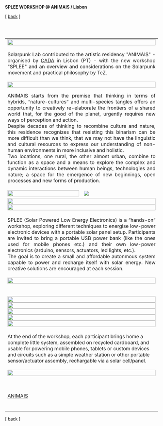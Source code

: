 **SPLEE WORKSHOP @ ANIMAIS / Lisbon**

<!-------  BACK   --------->
<p align="left" >[ <a href="../README.md#readme-top"> back</a> ]</p>


<table width = 90%>
<tr>
<td align = "justify" width = 90% colspan=2>
<img src="splee.png" width = 100%>
<br> <br>
Solarpunk Lab contributed to the artistic residency "ANIMAIS" - organised by <a href="https://www.cada1.net/works/open-call-animais-residencia-artistica-novos-media/" target ="new">CADA</A> in Lisbon (PT) - with the new workshop "SPLEE" and an overview and considerations on the Solarpunk movement and practical philosophy by TeZ. 
<br> <br>
<img src="animais-garden.jpg" width = 100%>


ANIMAIS starts from the premise that thinking in terms of hybrids, “nature-cultures” and multi-species tangles offers an opportunity to creatively re-elaborate the frontiers of a shared world that, for the good of the planet, urgently requires new ways of perception and action. 
<br>
Despite decades of thinking to recombine culture and nature, this residence recognizes that resisting this binarism can be more difficult than we think, that we may not have the linguistic and cultural resources to express our understanding of non-human environments in more inclusive and holistic.
<br>
Two locations, one rural, the other almost urban, combine to function as a space and a means to explore the complex and dynamic interactions between human beings, technologies and nature; a space for the emergence of new beginnings, open processes and new forms of production.
<br>

 </tr>
<br><br>
<tr>
<td align = "justify" width = 50% colspan=1>
<img src="SPLEE-prison.png" width = 100%>
<td align = "justify" width = 50% colspan=1 >
<img src="SPLEE-JARED.jpg" >
 </tr>
 <tr>
<td align = "justify" width = 50% colspan=2>
<img src="SPLEE-TeZ-01.jpg" width = 100%>
<img src="SPLEE-GARDEN.jpg" width = 100%>


<tr>
<td align = "justify" width = 90% colspan=2>

SPLEE (Solar Powered Low Energy Electronics) is a “hands-on” workshop, exploring different techniques to energise low-power electronic devices with a portable solar panel setup.  Participants are invited to bring a portable USB power bank (like the ones used for mobile phones etc.) and their own low-power electronics (arduino, sensors, actuators, led lights, etc.). 
<br>
The goal is to create a small and affordable autonmous system capable to power and recharge itself with solar energy. New creative solutions are encouraged at each session.
<br><br>
<img src="SPLEE-circuit.png" width = 100%>
<br><br>


<tr>
<td align = "justify" width = 90% colspan=2>

<img src="SPLEE-CLASS-01.jpg" width = 100%>
<img src="SPLEE-ELECTRONICS.jpg" width = 100%>
<img src="SPLEE-CLASS-02.jpg" width = 100%>
<img src="SPLEE-CARDBOARD.jpg" width = 100%>
<img src="SPLEE-TeZ-03.jpg" width = 100%>

<tr>
<td align = "left" width = 90% colspan=2>


At the end of the workshop, each participant brings home a complete little system, assembled on recycled cardboard, and usable for powering mobile phones, tablets or custom devices and circuits such as a simple weather station or other portable sensor/actuator assembly, rechargable via a solar cell/panel.
<br><br>
<img src="SPLEE-ASSEMBLY.jpg" width = 100%>

<br><br>
<a href="https://www.cada1.net/works/open-call-animais-residencia-artistica-novos-media/" target ="new">ANIMAIS</a>
<br><br>

</tr>
</table>

<!-------  BACK   --------->
<p align="left" >[ <a href="../README.md#readme-top"> back</a> ]</p>